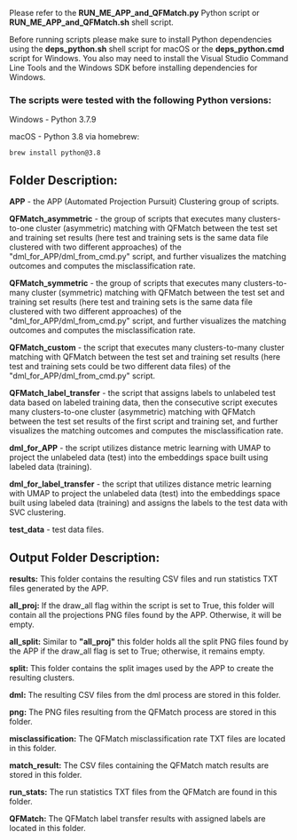 Please refer to the **RUN_ME_APP_and_QFMatch.py** Python script or **RUN_ME_APP_and_QFMatch.sh** shell script.

Before running scripts please make sure to install Python dependencies using the **deps_python.sh** shell script for macOS or the **deps_python.cmd** script for Windows. You also may need to install the Visual Studio Command Line Tools and the Windows SDK before installing dependencies for Windows.

### The scripts were tested with the following Python versions:

Windows - Python 3.7.9

macOS - Python 3.8 via homebrew:

````brew install python@3.8````

## Folder Description:

**APP** - the APP (Automated Projection Pursuit) Clustering group of scripts.

**QFMatch_asymmetric** - the group of scripts that executes many clusters-to-one cluster (asymmetric) matching with QFMatch between the test set and training set results (here test and training sets is the same data file clustered with two different approaches) of the "dml_for_APP/dml_from_cmd.py" script, and further  visualizes the matching outcomes and computes the misclassification rate.

**QFMatch_symmetric** - the group of scripts that executes many clusters-to-many cluster (symmetric) matching with QFMatch between the test set and training set results (here test and training sets is the same data file clustered with two different approaches) of the "dml_for_APP/dml_from_cmd.py" script, and further visualizes the matching outcomes and computes the misclassification rate.

**QFMatch_custom** - the script that executes many clusters-to-many cluster matching with QFMatch between
the test set and training set results (here test and training sets сould be two different data files) of the "dml_for_APP/dml_from_cmd.py" script.

**QFMatch_label_transfer** - the script that assigns labels to unlabeled test data based on labeled training data, then the consecutive script executes many clusters-to-one cluster (asymmetric) matching with QFMatch between the test set results of the first script and training set, and further visualizes the matching outcomes and computes the misclassification
rate.

**dml_for_APP** - the script utilizes distance metric learning with UMAP to project the unlabeled data (test) into the embeddings space built using labeled data (training).

**dml_for_label_transfer** - the script that utilizes distance metric learning with UMAP to project
the unlabeled data (test) into the embeddings space built using labeled data (training) and assigns the labels to the test data with SVC clustering.

**test_data** - test data files.

## Output Folder Description:

**results:** This folder contains the resulting CSV files and run statistics TXT files generated by the APP.

**all_proj:** If the draw_all flag within the script is set to True, this folder will contain all the projections PNG files found by the APP. Otherwise, it will be empty.

**all_split:** Similar to **"all_proj"** this folder holds all the split PNG files found by the APP if the draw_all flag is set to True; otherwise, it remains empty.

**split:** This folder contains the split images used by the APP to create the resulting clusters.

**dml:** The resulting CSV files from the dml process are stored in this folder.

**png:** The PNG files resulting from the QFMatch process are stored in this folder.

**misclassification:** The QFMatch misclassification rate TXT files are located in this folder.

**match_result:** The CSV files containing the QFMatch match results are stored in this folder.

**run_stats:** The run statistics TXT files from the QFMatch are found in this folder.

**QFMatch:** The QFMatch label transfer results with assigned labels are located in this folder.
